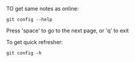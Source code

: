 TO get same notes as online:

`git config --help`

Press 'space' to go to the next page, or 'q' to exit

To get quick refresher:

`git config -h`
